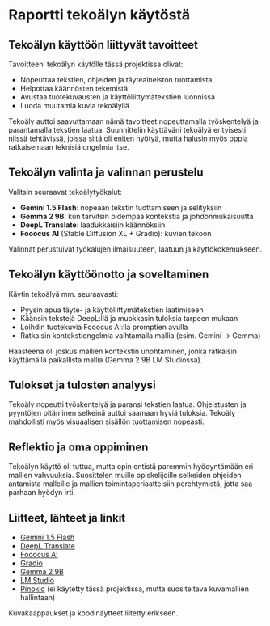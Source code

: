 # Raportti tekoälyn käytöstä

## Tekoälyn käyttöön liittyvät tavoitteet

Tavoitteeni tekoälyn käytölle tässä projektissa olivat:
- Nopeuttaa tekstien, ohjeiden ja täyteaineiston tuottamista
- Helpottaa käännösten tekemistä
- Avustaa tuotekuvausten ja käyttöliittymätekstien luonnissa
- Luoda muutamia kuvia tekoälyllä

Tekoäly auttoi saavuttamaan nämä tavoitteet nopeuttamalla työskentelyä ja parantamalla tekstien laatua. Suunnittelin käyttäväni tekoälyä erityisesti niissä tehtävissä, joissa siitä oli eniten hyötyä, mutta halusin myös oppia ratkaisemaan teknisiä ongelmia itse.

## Tekoälyn valinta ja valinnan perustelu

Valitsin seuraavat tekoälytyökalut:
- **Gemini 1.5 Flash**: nopeaan tekstin tuottamiseen ja selityksiin
- **Gemma 2 9B**: kun tarvitsin pidempää kontekstia ja johdonmukaisuutta
- **DeepL Translate**: laadukkaisiin käännöksiin
- **Fooocus AI** (Stable Diffusion XL + Gradio): kuvien tekoon

Valinnat perustuivat työkalujen ilmaisuuteen, laatuun ja käyttökokemukseen.

## Tekoälyn käyttöönotto ja soveltaminen

Käytin tekoälyä mm. seuraavasti:
- Pyysin apua täyte- ja käyttöliittymätekstien laatimiseen
- Käänsin tekstejä DeepL:llä ja muokkasin tuloksia tarpeen mukaan
- Loihdin tuotekuvia Fooocus AI:lla promptien avulla
- Ratkaisin kontekstiongelmia vaihtamalla mallia (esim. Gemini → Gemma)

Haasteena oli joskus mallien kontekstin unohtaminen, jonka ratkaisin käyttämällä paikallista mallia (Gemma 2 9B LM Studiossa).

## Tulokset ja tulosten analyysi

Tekoäly nopeutti työskentelyä ja paransi tekstien laatua. Ohjeistusten ja pyyntöjen pitäminen selkeinä auttoi saamaan hyviä tuloksia. Tekoäly mahdollisti myös visuaalisen sisällön tuottamisen nopeasti.

## Reflektio ja oma oppiminen

Tekoälyn käyttö oli tuttua, mutta opin entistä paremmin hyödyntämään eri mallien vahvuuksia. Suosittelen muille opiskelijoille selkeiden ohjeiden antamista malleille ja mallien toimintaperiaatteisiin perehtymistä, jotta saa parhaan hyödyn irti.

## Liitteet, lähteet ja linkit

- [Gemini 1.5 Flash](https://gemini.google.com/app?hl=fi)
- [DeepL Translate](https://www.deepl.com/en/translator)
- [Fooocus AI](https://github.com/lllyasviel/Fooocus)
- [Gradio](https://www.gradio.app)
- [Gemma 2 9B](https://lmstudio.ai/model/gemma-2-9b)
- [LM Studio](https://lmstudio.ai)
- [Pinokio](https://pinokio.computer) (ei käytetty tässä projektissa, mutta suositeltava kuvamallien hallintaan)

Kuvakaappaukset ja koodinäytteet liitetty erikseen.
